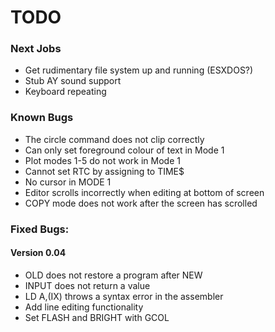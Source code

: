 # TODO
### Next Jobs
- Get rudimentary file system up and running (ESXDOS?)
- Stub AY sound support
- Keyboard repeating
### Known Bugs
- The circle command does not clip correctly
- Can only set foreground colour of text in Mode 1
- Plot modes 1-5 do not work in Mode 1
- Cannot set RTC by assigning to TIME$
- No cursor in MODE 1
- Editor scrolls incorrectly when editing at bottom of screen
- COPY mode does not work after the screen has scrolled
### Fixed Bugs:
#### Version 0.04
- OLD does not restore a program after NEW
- INPUT does not return a value
- LD A,(IX) throws a syntax error in the assembler
- Add line editing functionality
- Set FLASH and BRIGHT with GCOL
